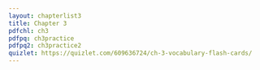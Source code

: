 ```yaml
---
layout: chapterlist3
title: Chapter 3
pdfchl: ch3
pdfpq: ch3practice
pdfpq2: ch3practice2
quizlet: https://quizlet.com/609636724/ch-3-vocabulary-flash-cards/
---
```


